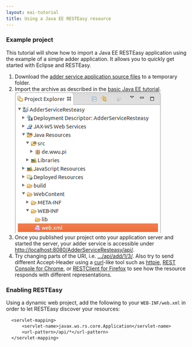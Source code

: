 ```yaml
---
layout: eai-tutorial
title: Using a Java EE RESTEasy resource
---
```


### Example project

This tutorial will show how to import a Java EE RESTEasy application using the example of a simple adder application. It allows you to quickly get started with Eclipse and RESTEasy.

1. Download the [adder service application source files](binaries/AdderServiceResteasy.zip) to a temporary folder.
1. Import the archive as described in the [basic Java EE tutorial](tutorial_jboss_project.html#import). ![RESTEasy project in Eclipse](images/resteasy_project.png)
1. Once you published your project onto your application server and started the server, your adder service is accessible under <a href="http://localhost:8080/AdderServiceResteasy/api/">http://localhost:8080/AdderServiceResteasy/api/</a>.
1. Try changing parts of the URI, i.e. <a href="http://localhost:8080/AdderServiceResteasy/api/add/1/3/">.../api/add/1/3/</a>. Also try to send different Accept-Header using a [curl](http://curl.haxx.se/)-like tool such as [httpie](https://github.com/jkbr/httpie), [REST Console for Chrome](https://chrome.google.com/webstore/detail/rest-console/cokgbflfommojglbmbpenpphppikmonn), or [RESTClient for Firefox](https://addons.mozilla.org/firefox/addon/restclient/) to see how the resource responds with different representations.


### Enabling RESTEasy
Using a dynamic web project, add the following to your `WEB-INF/web.xml` in order to let RESTEasy discover your resources:

```
  <servlet-mapping>
      <servlet-name>javax.ws.rs.core.Application</servlet-name>
      <url-pattern>/api/*</url-pattern>
  </servlet-mapping>
```
